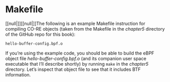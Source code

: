# Makefile

[[null|]][[null|]]The following is an example Makefile instruction for compiling CO-RE objects (taken from the Makefile in the _chapter5_ directory of the GitHub repo for this book):

    hello-buffer-config.bpf.o

If you’re using the example code, you should be able to build the eBPF object file _hello-buffer-config.bpf.o_ (and its companion user space executable that I’ll describe shortly) by running `make` in the _chapter5_ directory. Let’s inspect that object file to see that it includes BTF information.